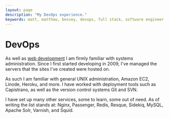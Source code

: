 ```yaml
---
layout: page
description: "My DevOps experience."
keywords: matt, matthew, bessey, devops, full stack, software engineer
---
```

# DevOps

As well as [web development](/webdev.html) I am firmly familiar with systems administration. Since I first started developing in 2009, I've managed the servers that the sites I've created were hosted on.

As such I am familiar with general UNIX administration, Amazon EC2, Linode, Heroku, and more. I have worked with deployment tools such as Capistrano, as well as the version control systems Git and SVN.

I have set up many other services, some to learn, some out of need. As of writing the list stands at: Nginx, Passenger, Redis, Resque, Sidekiq, MySQL, Apache Solr, Varnish, and Squid.